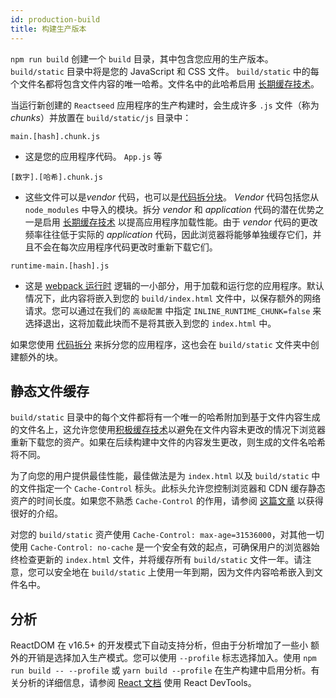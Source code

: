 ```yaml
---
id: production-build
title: 构建生产版本
---
```


`npm run build` 创建一个 `build` 目录，其中包含您应用的生产版本。 `build/static` 目录中将是您的 JavaScript 和 CSS 文件。 `build/static` 中的每个文件名都将包含文件内容的唯一哈希。文件名中的此哈希启用 [长期缓存技术](#static-file-caching)。

当运行新创建的 `Reactseed` 应用程序的生产构建时，会生成许多 `.js` 文件（称为 _chunks_）并放置在 `build/static/js` 目录中：

`main.[hash].chunk.js`

- 这是您的应用程序代码。 `App.js` 等

`[数字].[哈希].chunk.js`

- 这些文件可以是*vendor* 代码，也可以是[代码拆分块](code-splitting.md)。 _Vendor_ 代码包括您从 `node_modules` 中导入的模块。拆分 _vendor_ 和 _application_ 代码的潜在优势之一是启用 [长期缓存技术](#static-file-caching) 以提高应用程序加载性能。由于 _vendor_ 代码的更改频率往往低于实际的 _application_ 代码，因此浏览器将能够单独缓存它们，并且不会在每次应用程序代码更改时重新下载它们。

`runtime-main.[hash].js`

- 这是 [webpack 运行时](https://webpack.js.org/configuration/optimization/#optimization-runtimechunk) 逻辑的一小部分，用于加载和运行您的应用程序。默认情况下，此内容将嵌入到您的 `build/index.html` 文件中，以保存额外的网络请求。您可以通过在我们的 `高级配置` 中指定 `INLINE_RUNTIME_CHUNK=false` 来选择退出，这将加载此块而不是将其嵌入到您的 `index.html` 中。

如果您使用 [代码拆分](code-splitting.md) 来拆分您的应用程序，这也会在 `build/static` 文件夹中创建额外的块。

## 静态文件缓存

`build/static` 目录中的每个文件都将有一个唯一的哈希附加到基于文件内容生成的文件名上，这允许您使用[积极缓存技术](https://developers.google.com/web/fundamentals/performance/optimizing-content-efficiency/http-caching#invalidating_and_updating_cached_responses)以避免在文件内容未更改的情况下浏览器重新下载您的资产。如果在后续构建中文件的内容发生更改，则生成的文件名哈希将不同。

为了向您的用户提供最佳性能，最佳做法是为 `index.html` 以及 `build/static` 中的文件指定一个 `Cache-Control` 标头。此标头允许您控制浏览器和 CDN 缓存静态资产的时间长度。如果您不熟悉 `Cache-Control` 的作用，请参阅 [这篇文章](https://jakearchibald.com/2016/caching-best-practices/) 以获得很好的介绍。

对您的 `build/static` 资产使用 `Cache-Control: max-age=31536000`，对其他一切使用 `Cache-Control: no-cache` 是一个安全有效的起点，可确保用户的浏览器始终检查更新的 `index.html` 文件，并将缓存所有 `build/static` 文件一年。请注意，您可以安全地在 `build/static` 上使用一年到期，因为文件内容哈希嵌入到文件名中。

## 分析

ReactDOM 在 v16.5+ 的开发模式下自动支持分析，但由于分析增加了一些小
额外的开销是选择加入生产模式。您可以使用 `--profile` 标志选择加入。使用 `npm run build -- --profile` 或 `yarn build --profile` 在生产构建中启用分析。有关分析的详细信息，请参阅 [React 文档](https://reactjs.org/docs/optimizing-performance.html#profiling-components-with-the-devtools-profiler)
使用 React DevTools。

